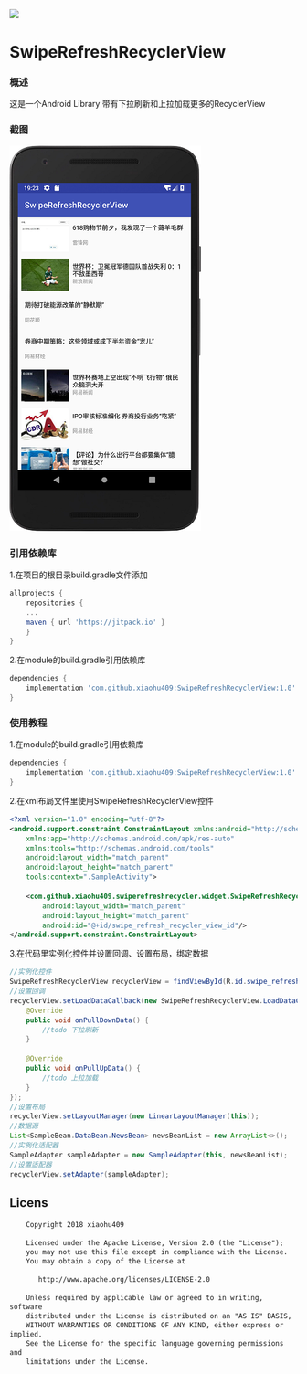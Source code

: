[![](https://jitpack.io/v/xiaohu409/SwipeRefreshRecyclerView.svg)](https://jitpack.io/#xiaohu409/SwipeRefreshRecyclerView)

# SwipeRefreshRecyclerView
### 概述 
 这是一个Android Library 带有下拉刷新和上拉加载更多的RecyclerView

### 截图
![效果图](device-2018-06-18-192510.png)

### 引用依赖库
1.在项目的根目录build.gradle文件添加
```groovy
allprojects {
    repositories {
	...
	maven { url 'https://jitpack.io' }
    }
}
```
2.在module的build.gradle引用依赖库
```groovy
dependencies {
    implementation 'com.github.xiaohu409:SwipeRefreshRecyclerView:1.0'
}
```

### 使用教程

1.在module的build.gradle引用依赖库
```groovy
dependencies {
    implementation 'com.github.xiaohu409:SwipeRefreshRecyclerView:1.0'
}
```
2.在xml布局文件里使用SwipeRefreshRecyclerView控件
```xml
<?xml version="1.0" encoding="utf-8"?>
<android.support.constraint.ConstraintLayout xmlns:android="http://schemas.android.com/apk/res/android"
    xmlns:app="http://schemas.android.com/apk/res-auto"
    xmlns:tools="http://schemas.android.com/tools"
    android:layout_width="match_parent"
    android:layout_height="match_parent"
    tools:context=".SampleActivity">

    <com.github.xiaohu409.swiperefreshrecycler.widget.SwipeRefreshRecyclerView
        android:layout_width="match_parent"
        android:layout_height="match_parent"
        android:id="@+id/swipe_refresh_recycler_view_id"/>
</android.support.constraint.ConstraintLayout>
```
3.在代码里实例化控件并设置回调、设置布局，绑定数据
```java
//实例化控件
SwipeRefreshRecyclerView recyclerView = findViewById(R.id.swipe_refresh_recycler_view_id);
//设置回调
recyclerView.setLoadDataCallback(new SwipeRefreshRecyclerView.LoadDataCallback() {
    @Override
    public void onPullDownData() {
        //todo 下拉刷新
    }

    @Override
    public void onPullUpData() {
        //todo 上拉加载
    }
});
//设置布局
recyclerView.setLayoutManager(new LinearLayoutManager(this));
//数据源
List<SampleBean.DataBean.NewsBean> newsBeanList = new ArrayList<>();
//实例化适配器
SampleAdapter sampleAdapter = new SampleAdapter(this, newsBeanList);
//设置适配器
recyclerView.setAdapter(sampleAdapter);
```

## Licens
        Copyright 2018 xiaohu409

        Licensed under the Apache License, Version 2.0 (the "License");
        you may not use this file except in compliance with the License.
        You may obtain a copy of the License at

           http://www.apache.org/licenses/LICENSE-2.0

        Unless required by applicable law or agreed to in writing, software
        distributed under the License is distributed on an "AS IS" BASIS,
        WITHOUT WARRANTIES OR CONDITIONS OF ANY KIND, either express or implied.
        See the License for the specific language governing permissions and
        limitations under the License.
